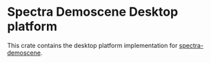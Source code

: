 # Spectra Demoscene Desktop platform

This crate contains the desktop platform implementation for [spectra-demoscene].

[spectra-demoscene]: https://crates.io/crates/spectra-demoscene
